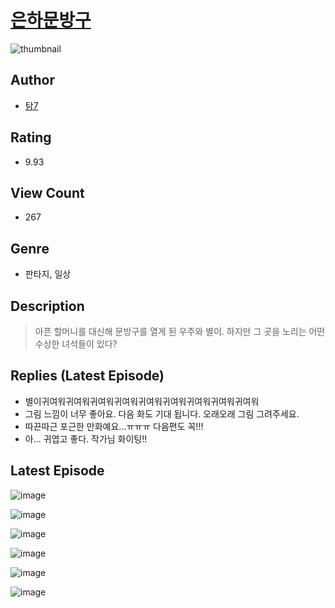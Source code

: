 # [은하문방구](https://comic.naver.com/bestChallenge/list?titleId=810266)
![thumbnail](https://image-comic.pstatic.net/user_contents_data/challenge_comic/2023/05/23/upload_3833466403755078502_480x623.jpeg)

## Author
- [탐7](https://comic.naver.com/artistTitle?id=366850)

## Rating
- 9.93

## View Count
- 267

## Genre
- 판타지, 일상

## Description
> 아픈 할머니를 대신해 문방구를 열게 된 우주와 별이. 하지만 그 곳을 노리는 어떤 수상한 녀석들이 있다?

## Replies (Latest Episode)
- 별이귀여워귀여워귀여워귀여워귀여워귀여워귀여워귀여워귀여워
- 그림 느낌이 너무 좋아요. 다음 화도 기대 됩니다. 오래오래 그림 그려주세요.
- 따끈따근 포근한 만화예요...ㅠㅠㅠ 다음편도 꼭!!!
- 아... 귀엽고 좋다. 작가님 화이팅!!

## Latest Episode
![image](https://image-comic.pstatic.net/user_contents_data/challenge_comic/2023/05/23/366850/upload_7148674294274666807.jpeg)

![image](https://image-comic.pstatic.net/user_contents_data/challenge_comic/2023/05/23/366850/upload_7364004834090038576.jpeg)

![image](https://image-comic.pstatic.net/user_contents_data/challenge_comic/2023/05/23/366850/upload_4063997502865760614.jpeg)

![image](https://image-comic.pstatic.net/user_contents_data/challenge_comic/2023/05/23/366850/upload_3559081980704536626.jpeg)

![image](https://image-comic.pstatic.net/user_contents_data/challenge_comic/2023/05/23/366850/upload_3991370369572628070.jpeg)

![image](https://image-comic.pstatic.net/user_contents_data/challenge_comic/2023/05/23/366850/upload_7293689755495118896.jpeg)
